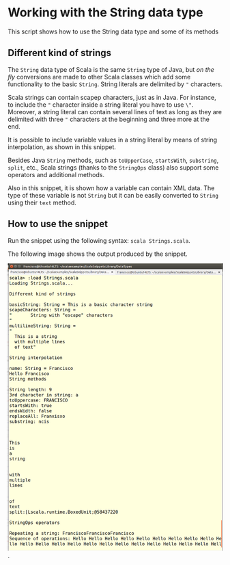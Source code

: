 Working with the String data type
==============================
This script shows how to use the String data type and some of its methods

Different kind of strings
---------------------------------------------
The `String` data type of Scala is the same `String` type of Java, but *on the fly* conversions are made to other Scala classes which add some functionality to the basic `String`. String literals are delimited by `"` characters.

Scala strings can contain scapep characters, just as in Java. For instance, to include the `"` character inside a string literal you have to use `\"`. Moreover, a string literal can contain several lines of text as long as they are delimited with three `"` characters at the beginning and three more at the end.

It is possible to include variable values in a string literal by means of string interpolation, as shown in this snippet.

Besides Java `String` methods, such as `toUpperCase`, `startsWith`, `substring`, `split`, etc., Scala strings (thanks to the `StringOps` class) also support some operators and additional methods.

Also in this snippet, it is shown how a variable can contain XML data. The type of these variable is not `String` but it can be easily converted to `String` using their `text` method.

How to use the snippet
----------------------

Run the snippet using the following syntax: `scala Strings.scala`. 

The following image shows the output produced by the snippet.

![Output from the script](Strings.png).
